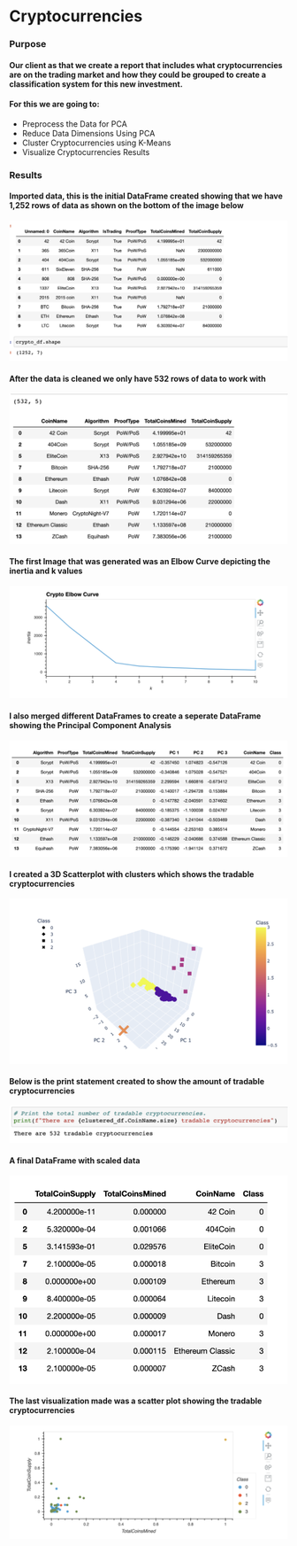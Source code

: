# Cryptocurrencies

### Purpose
#### Our client as that we create a report that includes what cryptocurrencies are on the trading market and how they could be grouped to create a classification system for this new investment. 
#### For this we are going to:
* Preprocess the Data for PCA
* Reduce Data Dimensions Using PCA
* Cluster Cryptocurrencies using K-Means
* Visualize Cryptocurrencies Results 

### Results 
#### Imported data, this is the initial DataFrame created showing that we have 1,252 rows of data as shown on the bottom of the image below

![Image_1](https://github.com/walzfran/Cryptocurrencies/blob/main/Images/origial_data.png)

#### After the data is cleaned we only have 532 rows of data to work with

![Image_2](https://github.com/walzfran/Cryptocurrencies/blob/main/Images/cleaned_data.png)

#### The first Image that was generated was an Elbow Curve depicting the inertia and k values 

![Image_3](https://github.com/walzfran/Cryptocurrencies/blob/main/Images/Elbow_Curve.png)

#### I also merged different DataFrames to create a seperate DataFrame showing the Principal Component Analysis 

![Image_4](https://github.com/walzfran/Cryptocurrencies/blob/main/Images/pca_added.png)

#### I created a 3D Scatterplot with clusters which shows the tradable cryptocurrencies 

![Image_5](https://github.com/walzfran/Cryptocurrencies/blob/main/Images/3d.png)

#### Below is the print statement created to show the amount of tradable cryptocurrencies 

![Image_6](https://github.com/walzfran/Cryptocurrencies/blob/main/Images/tradable.png)

#### A final DataFrame with scaled data 

![Image_7](https://github.com/walzfran/Cryptocurrencies/blob/main/Images/Scaled_Data.png)

#### The last visualization made was a scatter plot showing the tradable cryptocurrencies

![Image_8](https://github.com/walzfran/Cryptocurrencies/blob/main/Images/Scatter.png)
